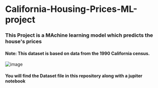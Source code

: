 # California-Housing-Prices-ML-project

### This Project is a MAchine learning model which predicts the house's prices

#### Note: This dataset is based on data from the 1990 California census.

![image](https://user-images.githubusercontent.com/81964452/169664682-519f612c-e1d8-4afd-a9cd-830466f63121.png)

#### You will find the Dataset file in this repository along with a jupiter notebook
